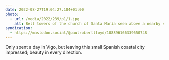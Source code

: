 ```yaml
---
date: 2022-08-27T19:04:27.184+01:00
photo:
  - url: /media/2022/239/p1/1.jpg
    alt: Bell towers of the church of Santa María seen above a nearby street.
syndication:
  - https://mastodon.social/@paulrobertlloyd/108896166339650748
---
```


Only spent a day in Vigo, but leaving this small Spanish coastal city impressed; beauty in every direction.
